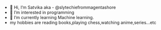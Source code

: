 - 👋 Hi, I’m Satvika aka - @slytechiefrommagentashore
- 👀 I’m interested in programming
- 🌱 I’m currently learning Machine learning.
- my hobbies are reading books,playing chess,watching anime,series...etc


<!---
slytechiefrommagentashore/slytechiefrommagentashore is a ✨ special ✨ repository because its `README.md` (this file) appears on your GitHub profile.
You can click the Preview link to take a look at your changes.
--->
